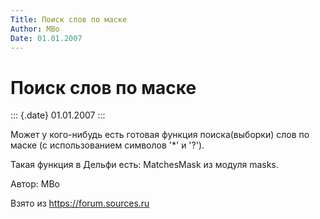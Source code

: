 ```yaml
---
Title: Поиск слов по маске
Author: MBo
Date: 01.01.2007
---
```



Поиск слов по маске
===================

::: {.date}
01.01.2007
:::

Может у кого-нибудь есть готовая функция поиска(выборки) слов по маске
(с использованием символов \'*\' и \'?\').

Такая функция в Дельфи есть: MatchesMask из модуля masks.

Автор: MBo

Взято из <https://forum.sources.ru>
